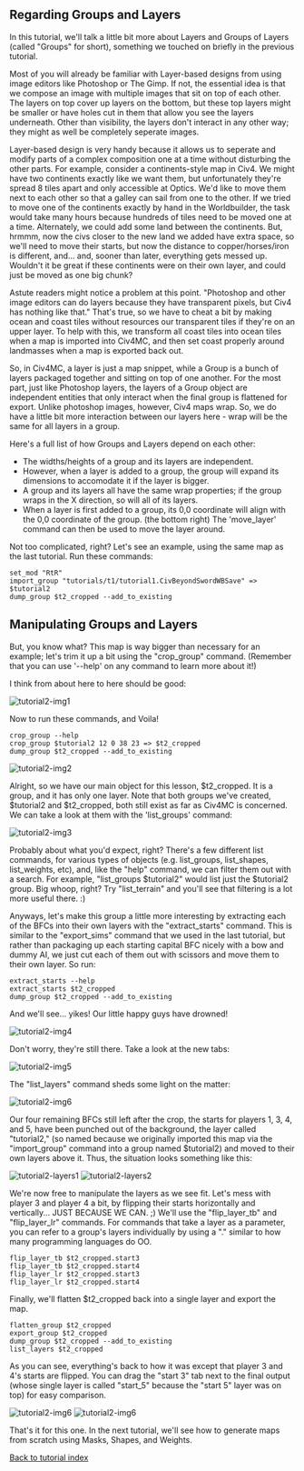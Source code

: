 ## Regarding Groups and Layers

In this tutorial, we'll talk a little bit more about Layers and Groups of Layers (called "Groups" for short), something we touched on briefly in the previous tutorial.

Most of you will already be familiar with Layer-based designs from using image editors like Photoshop or The Gimp. If not, the essential idea is that we compose an image with multiple images that sit on top of each other. The layers on top cover up layers on the bottom, but these top layers might be smaller or have holes cut in them that allow you see the layers underneath. Other than visibility, the layers don't interact in any other way; they might as well be completely seperate images.

Layer-based design is very handy because it allows us to seperate and modify parts of a complex composition one at a time without disturbing the other parts. For example, consider a continents-style map in Civ4. We might have two continents exactly like we want them, but unfortunately they're spread 8 tiles apart and only accessible at Optics. We'd like to move them next to each other so that a galley can sail from one to the other. If we tried to move one of the continents exactly by hand in the Worldbuilder, the task would take many hours because hundreds of tiles need to be moved one at a time. Alternately, we could add some land between the continents. But, hrmmm, now the civs closer to the new land we added have extra space, so we'll need to move their starts, but now the distance to copper/horses/iron is different, and... and, sooner than later, everything gets messed up. Wouldn't it be great if these continents were on their own layer, and could just be moved as one big chunk?

Astute readers might notice a problem at this point. "Photoshop and other image editors can do layers because they have transparent pixels, but Civ4 has nothing like that." That's true, so we have to cheat a bit by making ocean and coast tiles without resources our transparent tiles if they're on an upper layer. To help with this, we transform all coast tiles into ocean tiles when a map is imported into Civ4MC, and then set coast properly around landmasses when a map is exported back out.

So, in Civ4MC, a layer is just a map snippet, while a Group is a bunch of layers packaged together and sitting on top of one another. For the most part, just like Photoshop layers, the layers of a Group object are independent entities that only interact when the final group is flattened for export. Unlike photoshop images, however, Civ4 maps wrap. So, we do have a little bit more interaction between our layers here - wrap will be the same for all layers in a group.

Here's a full list of how Groups and Layers depend on each other:

* The widths/heights of a group and its layers are independent.
* However, when a layer is added to a group, the group will expand its dimensions to accomodate it if the layer is bigger.
* A group and its layers all have the same wrap properties; if the group wraps in the X direction, so will all of its layers.
* When a layer is first added to a group, its 0,0 coordinate will align with the 0,0 coordinate of the group. (the bottom right) The 'move_layer' command can then be used to move the layer around.

Not too complicated, right? Let's see an example, using the same map as the last tutorial. Run these commands:

    set_mod "RtR"
    import_group "tutorials/t1/tutorial1.CivBeyondSwordWBSave" => $tutorial2
    dump_group $t2_cropped --add_to_existing
    
## Manipulating Groups and Layers
    
But, you know what? This map is way bigger than necessary for an example; let's trim it up a bit using the "crop_group" command. (Remember that you can use '--help' on any command to learn more about it!)

I think from about here to here should be good:

![tutorial2-img1](t2/i1.png)

Now to run these commands, and Voila!
    
    crop_group --help
    crop_group $tutorial2 12 0 38 23 => $t2_cropped
    dump_group $t2_cropped --add_to_existing
    
![tutorial2-img2](t2/i2.png)
    
Alright, so we have our main object for this lesson, $t2_cropped. It is a group, and it has only one layer. Note that both groups we've created, $tutorial2 and $t2_cropped, both still exist as far as Civ4MC is concerned. We can take a look at them with the 'list_groups' command:

![tutorial2-img3](t2/i3.png)
    
Probably about what you'd expect, right? There's a few different list commands, for various types of objects (e.g. list_groups, list_shapes, list_weights, etc), and, like the "help" command, we can filter them out with a search. For example, "list_groups $tutorial2" would list just the $tutorial2 group. Big whoop, right? Try "list_terrain" and you'll see that filtering is a lot more useful there. :)

Anyways, let's make this group a little more interesting by extracting each of the BFCs into their own layers with the "extract_starts" command. This is similar to the "export_sims" command that we used in the last tutorial, but rather than packaging up each starting capital BFC nicely with a bow and dummy AI, we just cut each of them out with scissors and move them to their own layer. So run:

    extract_starts --help
    extract_starts $t2_cropped
    dump_group $t2_cropped --add_to_existing
    
And we'll see... yikes! Our little happy guys have drowned!

![tutorial2-img4](t2/i4.png)

Don't worry, they're still there. Take a look at the new tabs:

![tutorial2-img5](t2/i5.png)

The "list_layers" command sheds some light on the matter:

![tutorial2-img6](t2/i6.png)

Our four remaining BFCs still left after the crop, the starts for players 1, 3, 4, and 5, have been punched out of the background, the layer called "tutorial2," (so named because we originally imported this map via the "import_group" command into a group named $tutorial2) and moved to their own layers above it.  Thus, the situation looks something like this:

![tutorial2-layers1](t2/layers1.png)
![tutorial2-layers2](t2/layers2.png)

We're now free to manipulate the layers as we see fit. Let's mess with player 3 and player 4 a bit, by flipping their starts horizontally and vertically... JUST BECAUSE WE CAN. ;) We'll use the "flip_layer_tb" and "flip_layer_lr" commands. For commands that take a layer as a parameter, you can refer to a group's layers individually by using a "." similar to how many programming languages do OO.

    flip_layer_tb $t2_cropped.start3
    flip_layer_tb $t2_cropped.start4
    flip_layer_lr $t2_cropped.start3
    flip_layer_lr $t2_cropped.start4
    
Finally, we'll flatten $t2_cropped back into a single layer and export the map.

    flatten_group $t2_cropped
    export_group $t2_cropped
    dump_group $t2_cropped --add_to_existing
    list_layers $t2_cropped
    
As you can see, everything's back to how it was except that player 3 and 4's starts are flipped. You can drag the "start 3" tab next to the final output (whose single layer is called "start_5" because the "start 5" layer was on top) for easy comparison.

![tutorial2-img6](t2/i7.png)
![tutorial2-img6](t2/i8.png)

That's it for this one. In the next tutorial, we'll see how to generate maps from scratch using Masks, Shapes, and Weights.

[Back to tutorial index](Readme.md)